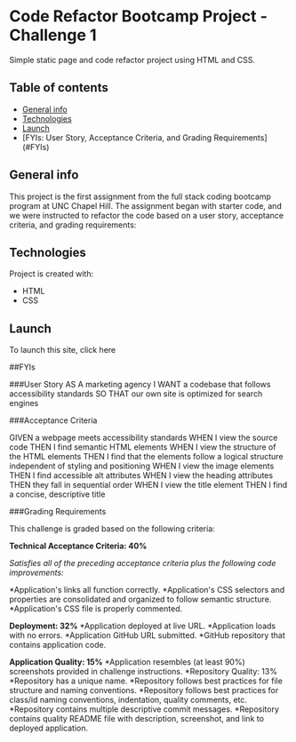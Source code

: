# Code Refactor Bootcamp Project - Challenge 1
Simple static page and code refactor project using HTML and CSS. 
## Table of contents
* [General info](#general-info)
* [Technologies](#technologies)
* [Launch](#launch)
* [FYIs: User Story, Acceptance Criteria, and Grading Requirements] (#FYIs)

## General info
This project is the first assignment from the full stack coding bootcamp program at UNC Chapel Hill. The assignment began with starter code, and we were instructed to refactor the code based on a user story, acceptance criteria, and grading requirements: 
    
## Technologies
Project is created with:
* HTML
* CSS
    
## Launch
To launch this site, click here

##FYIs

###User Story
AS A marketing agency
I WANT a codebase that follows accessibility standards
SO THAT our own site is optimized for search engines

###Acceptance Criteria

GIVEN a webpage meets accessibility standards
WHEN I view the source code
THEN I find semantic HTML elements
WHEN I view the structure of the HTML elements
THEN I find that the elements follow a logical structure independent of styling and positioning
WHEN I view the image elements
THEN I find accessible alt attributes
WHEN I view the heading attributes
THEN they fall in sequential order
WHEN I view the title element
THEN I find a concise, descriptive title

###Grading Requirements

This challenge is graded based on the following criteria:

**Technical Acceptance Criteria: 40%**

*Satisfies all of the preceding acceptance criteria plus the following code improvements:*

*Application's links all function correctly.
*Application's CSS selectors and properties are consolidated and organized to follow semantic structure.
*Application's CSS file is properly commented.

**Deployment: 32%**
*Application deployed at live URL.
*Application loads with no errors.
*Application GitHub URL submitted.
*GitHub repository that contains application code.

**Application Quality: 15%**
*Application resembles (at least 90%) screenshots provided in challenge instructions.
*Repository Quality: 13%
*Repository has a unique name.
*Repository follows best practices for file structure and naming conventions.
*Repository follows best practices for class/id naming conventions, indentation, quality comments, etc.
*Repository contains multiple descriptive commit messages.
*Repository contains quality README file with description, screenshot, and link to deployed application.

